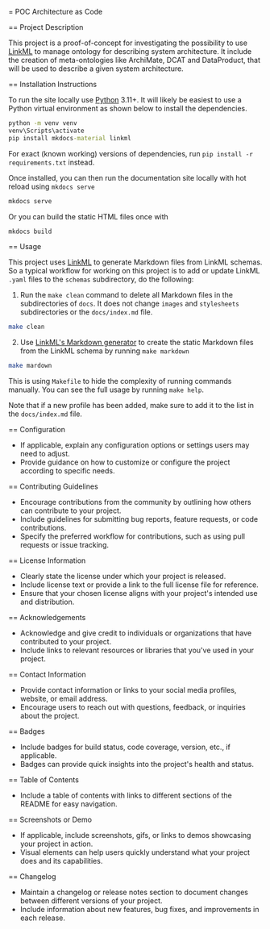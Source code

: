 = POC Architecture as Code

== Project Description

This project is a proof-of-concept for investigating the possibility to use [LinkML](https://linkml.io/) to manage ontology for describing system architecture.
It include the creation of meta-ontologies like ArchiMate, DCAT and DataProduct, that will be used to describe a given system architecture.

== Installation Instructions

To run the site locally use [Python](https://www.python.org/) 3.11+. It will likely be easiest to use a Python virtual environment as shown below to install the dependencies.
```cmd
python -m venv venv
venv\Scripts\activate
pip install mkdocs-material linkml
```
For exact (known working) versions of dependencies, run `pip install -r requirements.txt` instead.

Once installed, you can then run the documentation site locally with hot reload using `mkdocs serve`
```cmd
mkdocs serve
```
Or you can build the static HTML files once with
```sh
mkdocs build
```

== Usage

This project uses [LinkML](https://linkml.io/) to generate Markdown files from LinkML schemas. So a typical workflow for working on this project is to add or update LinkML `.yaml` files to the `schemas` subdirectory, do the following:

1. Run the `make clean` command to delete all Markdown files in the subdirectories of `docs`. It does not change `images` and `stylesheets` subdirectories or the `docs/index.md` file.
```sh
make clean
```
2. Use [LinkML's Markdown generator](https://linkml.io/linkml/generators/markdown.html) to create the static Markdown files from the LinkML schema by running `make markdown`
```sh
make mardown
```

This is using `Makefile` to hide the complexity of running commands manually. You can see the full usage by running `make help`.

Note that if a new profile has been added, make sure to add it to the list in the `docs/index.md` file.

== Configuration

* If applicable, explain any configuration options or settings users may need to adjust.
* Provide guidance on how to customize or configure the project according to specific needs.

== Contributing Guidelines

* Encourage contributions from the community by outlining how others can contribute to your project.
* Include guidelines for submitting bug reports, feature requests, or code contributions.
* Specify the preferred workflow for contributions, such as using pull requests or issue tracking.

== License Information

* Clearly state the license under which your project is released.
* Include license text or provide a link to the full license file for reference.
* Ensure that your chosen license aligns with your project's intended use and distribution.

== Acknowledgements

* Acknowledge and give credit to individuals or organizations that have contributed to your project.
* Include links to relevant resources or libraries that you've used in your project.

== Contact Information

* Provide contact information or links to your social media profiles, website, or email address.
* Encourage users to reach out with questions, feedback, or inquiries about the project.

== Badges

* Include badges for build status, code coverage, version, etc., if applicable.
* Badges can provide quick insights into the project's health and status.

== Table of Contents

* Include a table of contents with links to different sections of the README for easy navigation.

== Screenshots or Demo

* If applicable, include screenshots, gifs, or links to demos showcasing your project in action.
* Visual elements can help users quickly understand what your project does and its capabilities.

== Changelog

* Maintain a changelog or release notes section to document changes between different versions of your project.
* Include information about new features, bug fixes, and improvements in each release.
